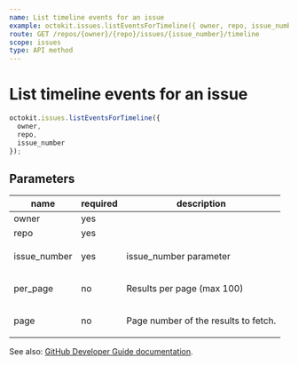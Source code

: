 ```yaml
---
name: List timeline events for an issue
example: octokit.issues.listEventsForTimeline({ owner, repo, issue_number })
route: GET /repos/{owner}/{repo}/issues/{issue_number}/timeline
scope: issues
type: API method
---
```


# List timeline events for an issue

```js
octokit.issues.listEventsForTimeline({
  owner,
  repo,
  issue_number
});
```

## Parameters

<table>
  <thead>
    <tr>
      <th>name</th>
      <th>required</th>
      <th>description</th>
    </tr>
  </thead>
  <tbody>
    <tr><td>owner</td><td>yes</td><td>

</td></tr>
<tr><td>repo</td><td>yes</td><td>

</td></tr>
<tr><td>issue_number</td><td>yes</td><td>

issue_number parameter

</td></tr>
<tr><td>per_page</td><td>no</td><td>

Results per page (max 100)

</td></tr>
<tr><td>page</td><td>no</td><td>

Page number of the results to fetch.

</td></tr>
  </tbody>
</table>

See also: [GitHub Developer Guide documentation](https://docs.github.com/rest/reference/issues#list-timeline-events-for-an-issue).
